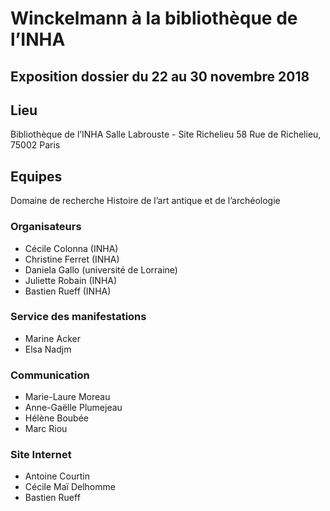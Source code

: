 # Winckelmann à la bibliothèque de l’INHA
## Exposition dossier du 22 au 30 novembre 2018

## Lieu
Bibliothèque de l’INHA
Salle Labrouste - Site Richelieu
58 Rue de Richelieu, 75002 Paris

## Equipes
Domaine de recherche Histoire de l’art antique et de l’archéologie

### Organisateurs
* Cécile Colonna (INHA)
* Christine Ferret (INHA)
* Daniela Gallo (université de Lorraine)
* Juliette Robain (INHA)
* Bastien Rueff (INHA)

### Service des manifestations
* Marine Acker
* Elsa Nadjm

### Communication
* Marie-Laure Moreau
* Anne-Gaëlle Plumejeau
* Hélène Boubée
* Marc Riou


### Site Internet
* Antoine Courtin
* Cécile Maï Delhomme
* Bastien Rueff
